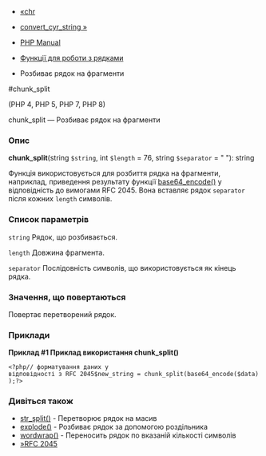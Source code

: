 - [«chr](function.chr.md)
- [convert_cyr_string »](function.convert-cyr-string.md)

- [PHP Manual](index.md)
- [Функції для роботи з рядками](ref.strings.md)
- Розбиває рядок на фрагменти

#chunk_split

(PHP 4, PHP 5, PHP 7, PHP 8)

chunk_split — Розбиває рядок на фрагменти

### Опис

**chunk_split**(string `$string`, int `$length` = 76, string
`$separator` = "
"): string

Функція використовується для розбиття рядка на фрагменти, наприклад,
приведення результату функції
[base64_encode()](function.base64-encode.md) у відповідність до
вимогами RFC 2045. Вона вставляє рядок `separator` після кожних
`length` символів.

### Список параметрів

`string`
Рядок, що розбивається.

`length`
Довжина фрагмента.

`separator`
Послідовність символів, що використовується як кінець рядка.

### Значення, що повертаються

Повертає перетворений рядок.

### Приклади

**Приклад #1 Приклад використання **chunk_split()****

`<?php// форматування даних у відповідності з RFC 2045$new_string = chunk_split(base64_encode($data));?> `

### Дивіться також

- [str_split()](function.str-split.md) - Перетворює рядок на масив
- [explode()](function.explode.md) - Розбиває рядок за допомогою
роздільника
- [wordwrap()](function.wordwrap.md) - Переносить рядок по
вказаній кількості символів
- [»RFC 2045](http://www.faqs.org/rfcs/rfc2045)
